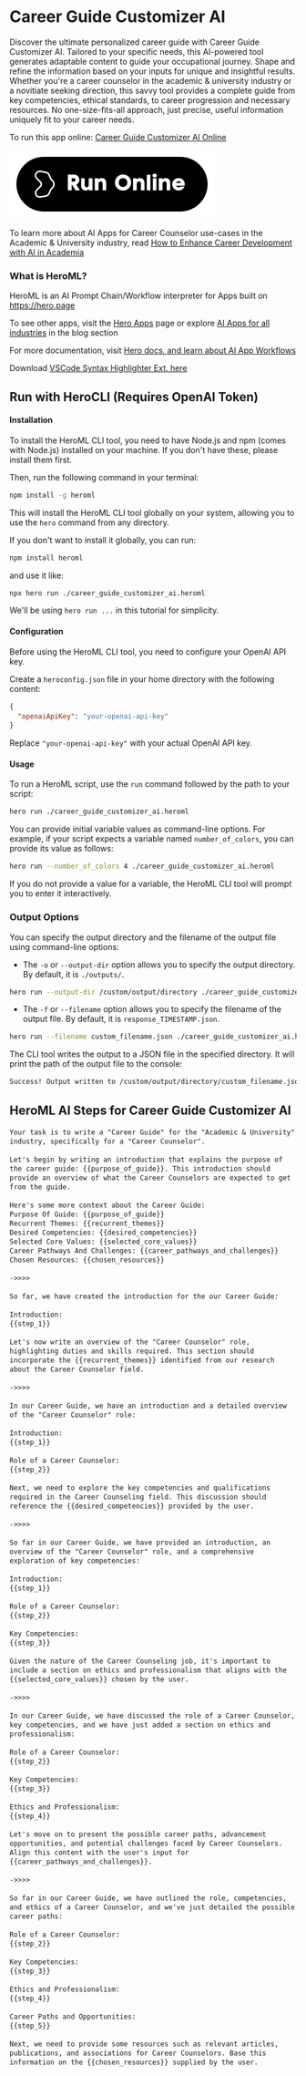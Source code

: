 # Career Guide Customizer AI

Discover the ultimate personalized career guide with Career Guide Customizer AI. Tailored to your specific needs, this AI-powered tool generates adaptable content to guide your occupational journey. Shape and refine the information based on your inputs for unique and insightful results. Whether you're a career counselor in the academic & university industry or a novitiate seeking direction, this savvy tool provides a complete guide from key competencies, ethical standards, to career progression and necessary resources. No one-size-fits-all approach, just precise, useful information uniquely fit to your career needs.

To run this app online: [Career Guide Customizer AI Online](https://hero.page/app/career-guide-customizer-ai-ai-powered-personalized-career-guidance/U5pdEUig9SGwSrEBFVKG)

[![Run Career Guide Customizer AI Online](/assets/run.svg)](https://hero.page/app/career-guide-customizer-ai-ai-powered-personalized-career-guidance/U5pdEUig9SGwSrEBFVKG)

To learn more about AI Apps for Career Counselor use-cases in the Academic & University industry, read [How to Enhance Career Development with AI in Academia](https://hero.page/blog/ai/academic-and-university/how-to-enhance-career-development-with-ai-in-academia/170707)

### What is HeroML?
HeroML is an AI Prompt Chain/Workflow interpreter for Apps built on https://hero.page 

To see other apps, visit the [Hero Apps](https://hero.page/apps) page or explore [AI Apps for all industries](https://hero.page/blog) in the blog section

For more documentation, visit [Hero docs, and learn about AI App Workflows](https://hero.page/tutorials/introduction-to-heroml)

Download [VSCode Syntax Highlighter Ext. here](https://marketplace.visualstudio.com/items?itemName=hero-page.heroml)

## Run with HeroCLI (Requires OpenAI Token)

#### Installation

To install the HeroML CLI tool, you need to have Node.js and npm (comes with Node.js) installed on your machine. If you don't have these, please install them first. 

Then, run the following command in your terminal:

```bash
npm install -g heroml
```

This will install the HeroML CLI tool globally on your system, allowing you to use the `hero` command from any directory.

If you don't want to install it globally, you can run:

```bash
npm install heroml
```

and use it like:

```bash
npx hero run ./career_guide_customizer_ai.heroml
```

We'll be using `hero run ...` in this tutorial for simplicity.

#### Configuration

Before using the HeroML CLI tool, you need to configure your OpenAI API key. 

Create a `heroconfig.json` file in your home directory with the following content:

```json
{
  "openaiApiKey": "your-openai-api-key"
}
```

Replace `"your-openai-api-key"` with your actual OpenAI API key.

#### Usage

To run a HeroML script, use the `run` command followed by the path to your script:

```bash
hero run ./career_guide_customizer_ai.heroml
```

You can provide initial variable values as command-line options. For example, if your script expects a variable named `number_of_colors`, you can provide its value as follows:

```bash
hero run --number_of_colors 4 ./career_guide_customizer_ai.heroml
```

If you do not provide a value for a variable, the HeroML CLI tool will prompt you to enter it interactively.

### Output Options

You can specify the output directory and the filename of the output file using command-line options:

- The `-o` or `--output-dir` option allows you to specify the output directory. By default, it is `./outputs/`.

```bash
hero run --output-dir /custom/output/directory ./career_guide_customizer_ai.heroml
```

- The `-f` or `--filename` option allows you to specify the filename of the output file. By default, it is `response_TIMESTAMP.json`.

```bash
hero run --filename custom_filename.json ./career_guide_customizer_ai.heroml
```

The CLI tool writes the output to a JSON file in the specified directory. It will print the path of the output file to the console:

```bash
Success! Output written to /custom/output/directory/custom_filename.json
```


## HeroML AI Steps for Career Guide Customizer AI
```
Your task is to write a "Career Guide" for the "Academic & University" industry, specifically for a "Career Counselor". 

Let's begin by writing an introduction that explains the purpose of the career guide: {{purpose_of_guide}}. This introduction should provide an overview of what the Career Counselors are expected to get from the guide.

Here's some more context about the Career Guide:
Purpose Of Guide: {{purpose_of_guide}}
Recurrent Themes: {{recurrent_themes}}
Desired Competencies: {{desired_competencies}}
Selected Core Values: {{selected_core_values}}
Career Pathways And Challenges: {{career_pathways_and_challenges}}
Chosen Resources: {{chosen_resources}}

->>>>

So far, we have created the introduction for the our Career Guide:

Introduction:
{{step_1}}

Let's now write an overview of the "Career Counselor" role, highlighting duties and skills required. This section should incorporate the {{recurrent_themes}} identified from our research about the Career Counselor field.

->>>>

In our Career Guide, we have an introduction and a detailed overview of the "Career Counselor" role:

Introduction:
{{step_1}}

Role of a Career Counselor:
{{step_2}}

Next, we need to explore the key competencies and qualifications required in the Career Counseling field. This discussion should reference the {{desired_competencies}} provided by the user.

->>>>

So far in our Career Guide, we have provided an introduction, an overview of the "Career Counselor" role, and a comprehensive exploration of key competencies:

Introduction:
{{step_1}}

Role of a Career Counselor:
{{step_2}}

Key Competencies:
{{step_3}}

Given the nature of the Career Counseling job, it's important to include a section on ethics and professionalism that aligns with the {{selected_core_values}} chosen by the user.

->>>>

In our Career Guide, we have discussed the role of a Career Counselor, key competencies, and we have just added a section on ethics and professionalism:

Role of a Career Counselor:
{{step_2}}

Key Competencies:
{{step_3}}

Ethics and Professionalism:
{{step_4}}

Let's move on to present the possible career paths, advancement opportunities, and potential challenges faced by Career Counselors. Align this content with the user's input for {{career_pathways_and_challenges}}.

->>>>

So far in our Career Guide, we have outlined the role, competencies, and ethics of a Career Counselor, and we've just detailed the possible career paths:

Role of a Career Counselor:
{{step_2}}

Key Competencies:
{{step_3}}

Ethics and Professionalism:
{{step_4}}

Career Paths and Opportunities:
{{step_5}}

Next, we need to provide some resources such as relevant articles, publications, and associations for Career Counselors. Base this information on the {{chosen_resources}} supplied by the user. 


```

